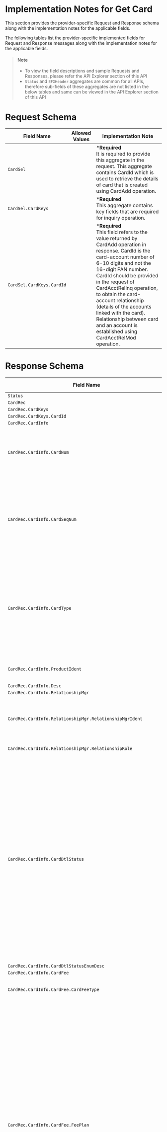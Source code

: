 # Implementation Notes for Get Card
This section provides the provider-specific Request and Response schema along with the implementation notes for the applicable fields.
<!-- 
type: tab 
titles: Premier, Precision, Signature, Cleartouch, DNA, 
-->


The following tables list the provider-specific implemented fields for Request and Response messages along with the implementation notes for the applicable fields. 


<!-- theme: info -->
> #### Note
> 
> - To view the field descriptions and sample Requests and Responses, please refer the API Explorer section of this API
> - `Status` and `EFXHeader` aggregates are common for all APIs, therefore sub-fields of these aggregates are not listed in the below tables and same can be viewed in the API Explorer section of this API


# Request Schema
|Field Name|Allowed Values|Implementation Note|
|----|----|----|
|`CardSel`||***Required**<br>It is required to provide this aggregate in the request. This aggregate contains CardId which is used to retrieve the details of card that is created using CardAdd operation.|
|`CardSel.CardKeys`||***Required**<br>This aggregate contains key fields that are required for inquiry operation.|
|`CardSel.CardKeys.CardId`||***Required**<br>This field refers to the value returned by CardAdd operation in response. CardId is the card-account number of 6-10 digits and not the 16-digit PAN number. CardId should be provided in the request of CardAcctRelInq operation, to obtain the card-account relationship (details of the accounts linked with the card). Relationship between card and an account is established using CardAcctRelMod operation.|
# Response Schema
|Field Name|Allowed Values|Implementation Note|
|----|----|----|
|`Status`||  |
|`CardRec`||  |
|`CardRec.CardKeys`||  |
|`CardRec.CardKeys.CardId`||  |
|`CardRec.CardInfo`||  |
|`CardRec.CardInfo.CardNum`||This field does not comply with ISO. Value of this field contains card-account number of maximum 10 digits.|
|`CardRec.CardInfo.CardSeqNum`||This field refers to the member number on a debit card and is incremented by 1 each time a card is re-issued (up to 8) and is incremented by 2 each time, if a debit card is force re-issued.|
|`CardRec.CardInfo.CardType`||This field refers to the client-defined code for type of debit card established in debit card type specifications and used to indicate the type of debit card to be produced for an account (Standard Debit Card, VISA etc.).|
|`CardRec.CardInfo.ProductIdent`||Product is established in product specifications.|
|`CardRec.CardInfo.Desc`||  |
|`CardRec.CardInfo.RelationshipMgr`||  |
|`CardRec.CardInfo.RelationshipMgr.RelationshipMgrIdent`||Referral responsibility code identifies the employee who referred the customer to the institution.|
|`CardRec.CardInfo.RelationshipMgr.RelationshipRole`|Officer<br>ReferralOfficer|  |
|`CardRec.CardInfo.CardDtlStatus`|Active<br>ActiveNoRenew<br>NoWithdrawal<br>HotCard<br>Closed|Values indicate following:<br>Active (0): Indicates an active card which will be re-issued when it is activated.<br>Do Not Renew (1): Indicates an active card which will not be re-issued when it expires.<br>No Withdrawal (7): Indicates that withdrawals are not allowed.<br>Hot Card (8): Indicates a hot card which will be captured if an ATM has the card capture feature.<br>Closed (9): Indicates a closed card which will be captured if an ATM has the card capture feature.|
|`CardRec.CardInfo.CardDtlStatusEnumDesc`||  |
|`CardRec.CardInfo.CardFee`||  |
|`CardRec.CardInfo.CardFee.CardFeeType`|CardFee<br>ForeignFee|This field identifies the fee type (Card Fee or Foreign Fee).|
|`CardRec.CardInfo.CardFee.FeePlan`||If CardFeeType is CardFee, then charge code indicates one of the 20 charges from debit card charge specifications that is to be assessed on the debit card account. Debit card charge code specifications can be configured by Bank/FI as per requirement.<br>If CardFeeType is ForeignFee, then FeePlan indicates the surcharge option i.e., assessment type for foreign ATM fee transactions. This is only applicable while using the ITI on-line ATM system.<br>Value of FeePlan is not transformed by ESF and is passed as-is between core and application.<br>|
|`CardRec.CardInfo.CardFee.TimeFrame`||  |
|`CardRec.CardInfo.CardFee.TimeFrame.RecurRule`||  |
|`CardRec.CardInfo.CardFee.TimeFrame.RecurRule.RecurType`|Cycle|  |
|`CardRec.CardInfo.CardFee.TimeFrame.RecurRule.RecurInterval`||  |
|`CardRec.CardInfo.ChargeFeeAcct`||  |
|`CardRec.CardInfo.ChargeFeeAcct.AcctId`||This field refers to the DDA or savings account number of account that is debited for debit card service fees.|
|`CardRec.CardInfo.OpenDt`||This field refers to the debit card account opening date.|
|`CardRec.CardInfo.IssueDt`||  |
|`CardRec.CardInfo.ExpDt`||  |
|`CardRec.CardInfo.NextIssueDt`||  |
|`CardRec.CardInfo.CardCategory`|Personal<br>Business|  |
|`CardRec.CardInfo.EmbossingName`||This field refers to the name that appears as raised letters on debit card.|
|`CardRec.CardInfo.SecondaryEmbossingName`||  |
|`CardRec.CardInfo.PostAddr`||  |
|`CardRec.CardInfo.PostAddr.NameIdent`||AddrUse can have up to 3 name identifiers.|
|`CardRec.CardInfo.PostAddr.AddressIdent`||This field refers to unique address identifier that is shared by primary and related seasonal address.|
|`CardRec.CardInfo.PostAddr.AddrUse`|Inquiry<br>Mailing|Value of AddrUse for primary and related seasonal address is 'Inquiry'.<br>Value of AddrUse for secondary and related seasonal address is 'Mailing'.<br>If "Mailing Name Options" parameter is configured at financial institution, it determines if card account can have different inquiry and mailing address/names.<br>- If parameter is set to N, both inquiry and mailing addresses are same therefore, only Inquiry address is returned by ESF.<br>- If parameter is set to Y, both inquiry and mailing addresses can be different therefore, both will be returned by ESF in response.|
|`CardRec.CardInfo.PostAddr.AddrFormatType`|Label|Address is in label format.|
|`CardRec.CardInfo.PostAddr.FullName1`||This field refers to first name of the customer for account mailing or inquiry purpose.|
|`CardRec.CardInfo.PostAddr.FullName2`||This field refers to second name of the customer for account mailing or inquiry purpose.|
|`CardRec.CardInfo.PostAddr.FullName3`||This field refers to third name of the customer for account mailing or inquiry purpose.|
|`CardRec.CardInfo.PostAddr.Addr1`||  |
|`CardRec.CardInfo.PostAddr.Addr2`||This field is supported if enabled in the CIS miscellaneous (Institution) specifications.|
|`CardRec.CardInfo.PostAddr.City`||  |
|`CardRec.CardInfo.PostAddr.StateProv`||  |
|`CardRec.CardInfo.PostAddr.PostalCode`||Postal Code provides information about the ZIP code if, address is from United States and, provides information about postal code if, address is not from United States.  This field provides the information in ZIP Code (5 Digit)-Additional Code (4 Digit) format. Additional code of four digits is optional and provides a more specific location within a given ZIP code. If additional code is not provided, it can be represented with value as '0000'. For example, 32714-1234 or 32714-0000.|
|`CardRec.CardInfo.PostAddr.CountryCode`||  |
|`CardRec.CardInfo.PostAddr.CountryCode.CountryCodeSource`|SPCountryCode|  |
|`CardRec.CardInfo.PostAddr.CountryCode.CountryCodeValue`||  |
|`CardRec.CardInfo.PostAddr.CountryCode.CountryCodeValueEnumDesc`||  |
|`CardRec.CardInfo.PostAddr.AddrType`|Primary<br>Seasonal|Account can have primary and seasonal address type. Seasonal address cannot exist as a single address record and is related to either primary or secondary address. Therefore, seasonal address shares AddressIdent with primary address.|
|`CardRec.CardInfo.PostAddr.TimeFrame`||  |
|`CardRec.CardInfo.PostAddr.TimeFrame.StartDt`||This field is applicable only if AddrType is seasonal. Seasonal address is enabled on same start and end date every year therefore, ESF displays 9999 as the start year in response for schema validation purpose. Actual month and day is shown in start date of seasonal address.|
|`CardRec.CardInfo.PostAddr.TimeFrame.EndDt`||This field is applicable only if AddrType is seasonal. Seasonal address is enabled on same start and end date every year therefore, ESF displays 9999 as the start year in response for schema validation purpose. Actual month and day is shown in start date of seasonal address.|
|`CardRec.CardInfo.PostAddr.Retention`|true<br>false|  |
|`CardRec.CardInfo.PostAddr.CensusTract`||  |
|`CardRec.CardInfo.PostAddr.CensusBlock`||  |
|`CardRec.CardInfo.PostAddr.ForeignFlag`|true<br>false|  |
|`CardRec.CardInfo.PostAddr.HandlingCode`||This field indicates the special routing information for customer correspondence. Values in this field are client-defined.|
|`CardRec.CardInfo.PostAddr.HandlingCodeOption`|Statements<br>StatementsNotices<br>StatementsChecks<br>Notices<br>NoticesChecks<br>Checks<br>DoNotPrint<br>UsePortfolio<br>StatementsNoticesChecks|This field identifies type of correspondence that will print the handling messages, as defined by HandlingCode.|
|`CardRec.CardInfo.PostAddr.MSACode`||  |
|`CardRec.CardInfo.CardTrnLimit`||  |
|`CardRec.CardInfo.CardTrnLimit.TrnTypeValue`|Debit<br>Credit<br>Withdrawal<br>|This field is used in combination with transaction service and CardTrnLimit to identify, the limit amount defined for a card.|
|`CardRec.CardInfo.CardTrnLimit.TrnSubType`||This field is used in combination with transaction service and CardTrnLimit to identify, the limit amount defined for a card.|
|`CardRec.CardInfo.CardTrnLimit.TrnSrc`|ATM<br>POS<br>|This field is used in combination with transaction service and CardTrnLimit to identify, the limit amount defined for a card.<br>OnLine/OffLine terms refer to the two distinct ways of processing debit payments i.e., Online/Offline. Customers need to endorse payments by submitting their personal identification numbers (PINs) at the point of sale in case of online debit transaction, whereas shoppers need to sign the sales receipts in case of offline transactions.|
|`CardRec.CardInfo.CardTrnLimit.LimitType`|DailyMax<br>TrnMax|This field is used in combination with transaction service and CardTrnLimit to identify, the limit amount defined for a card.|
|`CardRec.CardInfo.CardTrnLimit.CurAmt`||  |
|`CardRec.CardInfo.CardTrnLimit.CurAmt.Amt`||  |
|`CardRec.CardInfo.CardTrnLimit.CurAmt.CurCode`||  |
|`CardRec.CardInfo.CardTrnLimit.CurAmt.CurCode.CurCodeType`|ISO4217-Alpha|  |
|`CardRec.CardInfo.CardTrnLimit.CurAmt.CurCode.CurCodeValue`|USD|  |
|`CardRec.CardInfo.MaxCreditLimitAmt`||  |
|`CardRec.CardInfo.MaxCreditLimitAmt.Amt`||Credit card limit refers to the maximum amount a customer can withdraw in a 24-hour period (midnight to midnight), using the debit card as a credit card.|
|`CardRec.CardInfo.MaxCreditLimitAmt.CurCode`||  |
|`CardRec.CardInfo.MaxCreditLimitAmt.CurCode.CurCodeType`|ISO4217-Alpha|  |
|`CardRec.CardInfo.MaxCreditLimitAmt.CurCode.CurCodeValue`|USD|  |
|`CardRec.CardInfo.AtmPosOverdraft`||  |
|`CardRec.CardInfo.AtmPosOverdraft.AuthLimitOption`|NoAuthorized<br>OptInAtmAuthLimit<br>OptInAtmODLimit<br>OptInAtmPosAuthLimit<br>OptInAtmPosODLimit<br>OptInPosAuthLimit<br>OptInPosODLimit<br>OptOut<br>OptOutCourtesy<br>OptOutNoReply|  |
|`CardRec.CardInfo.GenerateCardOrder`|ReplaceCard<br>NewCard<br>DoNotGenerate|  |
|`CardRec.CardInfo.GeneratePINMailer`|GeneratePINMailer<br>DoNotGenerate|  |
|`CardRec.CardInfo.CardPref`||  |
|`CardRec.CardInfo.CardPref.Language`||  |
|`CardRec.CardInfo.DateData`||  |
|`CardRec.CardInfo.DateData.DateType`|LastFileMaint<br>LastActivity|Value of LastFileMaint relates to generic updates done on files and is referred to 'Last Change Date' in core. This value indicates the date on which last maintenance of files occurred.<br>Value of LastActivity relates to transactions done and refers to 'Last Activity Date in core. This value indicates the most recent date when debit card was used for transaction.<br>|
|`CardRec.CardInfo.DateData.DateValue`||  |
|`CardRec.CardInfo.PreviousExpDt`||  |
|`CardRec.CardInfo.OriginatingBranch`||This field refers to the two-digit branch number to which the card is assigned.|
|`CardRec.CardInfo.ResponsibleBranch`||This field refers to client-defined accounting branch for similar accounting, processing and integration into the general ledger. Accounting Branch can also be used to group accounts for reporting.|
|`CardRec.CardInfo.CardPeriodData`||  |
|`CardRec.CardInfo.CardPeriodData.CardAmtType`|ForeignFeeWaived<br>ForeignFee|  |
|`CardRec.CardInfo.CardPeriodData.CardPeriodType`|MTD|  |
|`CardRec.CardInfo.CardPeriodData.LastOccurInd`|true<br>false|  |
|`CardRec.CardInfo.CardPeriodData.Amt`||  |
|`CardRec.CardInfo.CardPeriodData.Count`||  |
|`CardRec.CardInfo.DocDistributionOption`||  |
|`CardRec.CardInfo.NicknameOption`|Printed<br>NotPrinted|  |
|`CardRec.CardInfo.Nickname`||  |
|`CardRec.CardInfo.ReportGroupCode`||  |
|`CardRec.CardInfo.HandlingCode`||This field refers to the handling code to indicate the handling message printed in customer name and address area on all special forms. Values can be defined as data descriptions.|
|`CardRec.CardInfo.PINOffset`||This field refers to a number, used with an algorithm specified in the institution specification file, to yield the personal identification number of a card holder.|
|`CardRec.CardInfo.PINOffsetResetInd`|true<br>false|  |
|`CardRec.CardInfo.PINInvalidEntryAllowedNum`||  |
|`CardRec.CardStatus`||  |
|`CardRec.CardStatus.CardStatusCode`|Valid|This field is used to indicate current status of debit card.|
|`CardRec.CardStatus.EffDt`||  |


<!-- type: tab-end -->


### Coming soon!
We are working on developing content for this section. Stay tuned for more updates. 


<!-- type: tab -->


### Coming soon!
We are working on developing content for this section. Stay tuned for more updates. 


<!-- type: tab -->


### Coming soon!
We are working on developing content for this section. Stay tuned for more updates. 


<!-- type: tab -->


### Coming soon!
We are working on developing content for this section. Stay tuned for more updates. 


<!-- type: tab-end -->
